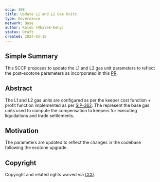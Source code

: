 ```yaml
---
sccp: 308
title: Update L1 and L2 Gas Units
type: Governance
network: Base
author: Kaleb (@kalek-keny)
status: Draft
created: 2024-03-18
---
```


<!--You can leave these HTML comments in your merged SCCP and delete the visible duplicate text guides, they will not appear and may be helpful to refer to if you edit it again. This is the suggested template for new SCCPs. Note that an SCCP number will be assigned by an editor. When opening a pull request to submit your SCCP, please use an abbreviated title in the filename, `sccp-draft_title_abbrev.md`. The title should be 44 characters or less.-->

## Simple Summary

<!--"If you can't explain it simply, you don't understand it well enough." Provide a simplified and layman-accessible explanation of the SCCP.-->

This SCCP proposes to update the L1 and L2 gas unit parameters to reflect the post-ecotone parameters as incorporated in this [PR](https://github.com/Synthetixio/synthetix-deployments/pull/154/files).


## Abstract

<!--A short (~200 word) description of the variable change proposed.-->

The L1 and L2 gas units are configured as per the keeper cost function + profit function implemented as per [SIP-362](https://sips.synthetix.io/sips/sip-362/). The represent the base gas units used to compute the compensation to keepers for executing liquidations and trade settlements.  

## Motivation

<!--The motivation is critical for SCCPs that want to update variables within Synthetix. It should clearly explain why the existing variable is not incentive aligned. SCCP submissions without sufficient motivation may be rejected outright.-->

The parameters are updated to reflect the changes in the codebase following the ecotone upgrade.

## Copyright

Copyright and related rights waived via [CC0](https://creativecommons.org/publicdomain/zero/1.0/).
